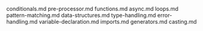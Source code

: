 conditionals.md
pre-processor.md
functions.md
async.md
loops.md
pattern-matching.md
data-structures.md
type-handling.md
error-handling.md
variable-declaration.md
imports.md
generators.md
casting.md
